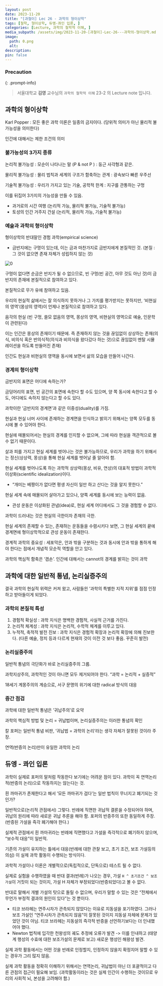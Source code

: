```yaml
---
layout: post
date: 2023-11-20
title: "[과철이] Lec 26 - 과학의 형이상학"
tags: [철학, 형이상학, 듀엥-콰인 입론, ]
categories: [Lecture, 과학의 철학적 이해, ]
media_subpath: /assets/img/2023-11-20-[과철이]-Lec-26---과학의-형이상학.md
image:
  path: 0.png
  alt:  
description:  
pin: false
---
```



### Precaution


{: .prompt-info}


> 서울대학교 **김영** 교수님의 `과학의 철학적 이해` 23-2 의 Lecture note 입니다. 


## 과학의 형이상학


Karl Popper : 모든 좋은 과학 이론은 일종의 금지이다. (당위적 의미가 아닌 물리적 불가능성을 의미한다)


인간에 대해서는 제한 조건의 의미


### 불가능성의 3가지 종류


논리적 불가능성 : 모순이 나타나는 말 (P & not P ) : 둥근 사각형과 같은.


물리적 불가능성 : 물리 법칙과 세계의 구조가 함축하는 관계 : 광속보다 빠른 우주선


기술적 불가능성 : 우리가 가지고 있는 기술, 공학적 한계 : 지구를 관통하는 구멍


이를 뒤집어 3가지의 가능성을 만들 수 있음.

- 과거로의 시간 여행 (논리적 가능, 물리적 불가능, 기술적 불가능)
- 토성의 인간 거주지 건설 (논리적, 물리적 가능, 기술적 불가능)

### 예술과 과학의 형이상학


형이상학의 반대말인 경험 과학(empirical science)

- 금반지에는 구멍이 있는데, 이는 금과 마찬가지로 금반지에게 본질적인 것. (본질 : 그 것이 없으면 존재 자체가 성립하지 않는 것)

![0](/0.png)


구멍이 없다면 순금은 반지가 될 수 없으므로, 빈 구멍(빈 공간, 아무 것도 아닌 것)이 금반지의 존재에 본질적으로 참여하고 있다.


본질적으로 무가 유에 참여하고 있음.


우리의 현실적 삶에서는 잘 의식하지 못하거나 그 가치를 평가받지는 못하지만, ‘비현실의 영역’(몽상의 영역)이 언제나 본질적으로 참여하고 있다.


음각의 현실 (빈 구멍, 쓸모 없음의 영역, 몽상의 영역, 비현실의 영역으로 예술, 인문학이 관련된다)


이는 인간은 몽상의 존재이기 때문에. 즉 존재하지 않는 것을 끊임없이 상상하는 존재(의식, 비의식 혹은 반의식적(의식과 비의식을 왔다갔다 하는 것)으로 끊임없이 멘탈 시뮬레이션을 하도록 만들어진 존재)


인간도 현실과 비현실의 영역을 동시에 보면서 삶의 모습을 만들어 나간다.


### 경계의 형이상학


금반지의 표면은 어디에 속하는가?


금덩어리의 표면, 빈 공간의 표면에 속한다 할 수도 있으며, 양 쪽 동시에 속한다고 할 수도, 어디에도 속하지 않는다고 할 수도 있다.


과학이란 ’금반지의 경계면’과 같은 이중성(duality)를 가짐.


현실과 현실 너머 사이에 존재하는 경계면을 인식하고 밝히기 위해서는 양쪽 모두를 동시에 볼 수 있어야 한다.


현실에 매몰되어서는 현실의 경계를 인지할 수 없으며, 그에 따라 현실을 객관적으로 볼 수 없기 때문이다.


살과 피를 가지고 현실 세계를 벗어나는 것은 불가능하므로, 우리가 과학을 하기 위해서는 정신(상상력, 몽상)을 통해 현실 세계를 벗어날 줄 알아야 함.


현실 세계를 벗어나도록 하는 과학적 상상력(몽상, 비유, 연상)의 대표적 방법이 과학적 이상화(scientific idealization)이다.

- “개미는 베짱이가 없다면 평생 자신이 일만 하고 산다는 것을 알지 못한다.”

현실 세계 속에 매몰되어 살아가고 있으나, 양쪽 세계를 동시에 보는 능력이 없음.

- 관성 운동은 이상화된 관념(idea)로, 현실 세계 어디에서도 그 것을 경험할 수 없다.

과학이 드러내는 것은 현실의 극한이자 존재의 극한.


현실 세계의 존재할 수 있는, 존재하는 운동들을 수렴시키다 보면, 그 현실 세계의 끝에 경계면에 형이상학적으로 관성 운동이 존재한다.


경계적 과학의 중요성 : 세포막은, 안과 밖을 구분하는 것과 동시에 안과 밖을 통하게 해야 한다는 점에서 개념적 모순적 역할을 안고 있다.


과학의 핵심적 함축은 ‘겸손’. 인간에 대해서는 cannot의 경계를 밝히는 것이 과학


## 과학에 대한 일반적 통념, 논리실증주의


결국 과학의 현실적 위력은 커져 왔고, 사람들읜 ’과학의 특별한 지적 지위’를 점점 인정하고 받아들이게 되었다.


### 과학의 본질적 특성

1. 경험적 확실성 : 과학 지식은 명백한 경험적, 사실적 근거를 가진다.
2. 논리적 체계성 : 과학 지식은 논리적, 수학적 체계를 이루고 있다.
3. 누적적, 축적적 발전 진보 : 과학 지식은 경험적 확장과 논리적 확장에 의해 진보한다. (다른 예술, 정치 등과 다르게 현재의 것이 이전 것 보다 좋음. 꾸준히 발전)

### 논리실증주의


일반적 통념의 극단화가 바로 논리실증주의 그룹.


과학지상주의, 과학적인 것이 아니면 모두 제거되어야 한다. “과학 = 논리적 + 실증적”


18세기 계몽주의의 계승으로, 서구 문명의 위기에 대한 radical 방식의 대응


### 중간 점검


과학에 대한 일반적 통념은 ’귀납주의’로 요약


과학의 핵심적 방법 및 논리 = 귀납법이며, 논리실증주의는 이러한 통념의 확인


칼 포퍼는 일반적 통념 비판, ’귀납법 = 과학의 논리’라는 생각 자체가 잘못된 것이라 주장.


연역(반증의 논리)만이 유일한 과학의 논리


## 듀엥 - 콰인 입론


과학이 실제로 포퍼의 말처럼 작동한다 보기에는 어려운 점이 있다. 과학이 꼭 연역논리적(반증의 논리)으로 작동하지는 않는다는 것.


흰 까마귀가 존재한다고 해서 ’모든 까마귀가 검다’는 일반 법칙이 무너지고 폐기되는 것인가?


일반적으로(논리적 관점에서) 그렇다. 반례에 직면한 귀납적 결론을 수정되어야 하며, 귀납의 원리에 따라 새로운 귀납 추론을 해야 함. 포퍼의 반증주의 또한 동일하게 주장. (반증된 가설을 즉각 폐기해야 한다.)


실제적 관점에서 흰 까마귀라는 반례에 직면했다고 가설을 즉각적으로 폐기하지 않으며, “보수적 대응”이 일반적.


기존의 가설이 유지하는 틀에서 대응(반례에 대한 관찰 보고, 초기 조건, 보조 가설등의 의심) 이 실제 과학 활동이 수행되는 방식이다.


과학적 가설이나 이론은 개별적으로(독립적으로, 단독으로) 테스트 될 수 없다.


실제로 실험을 수행하였을 때 반대 결과(반례)가 나오는 경우, 가설 `H ^ 초기조건 ^ 보조 가설`이 거짓이 되는 것이지, 가설 H 자체가 부정되었다(반증되었다)고 볼 수 없다.


반대로 말해서 개별 가설의 탓으로 돌릴 수 없으며, 우리가 말할 수 있는 것은 “전체에서 무언가 부정적 결과의 원인이 있다”는 것 뿐이다.

- 티코 브라헤는 연주시차가 관측되지 않았다는 이유로 지동설을 포기하였다. 그러나 보조 가설인 “연주시차가 관측되지 않음”이 잘못된 것이지 지동설 자체에 문제가 있었던 것이 아님. 티코 브라헤는 지동설의 즉각적 반증을 선언하기보다는 더 인내했어야 했다.
- Newton 법칙에 입각한 천왕성의 궤도 추정에 오류가 발견 -> 이를 인내하고 (태양계 행성의 수효에 대한 보조가설의 문제로 보고) 새로운 행성인 해왕성 발견.

실제 과학 활동에서는 어떤 것을 반례로 인정할지, 인정하지 않을지 확정지어 말할 수 있는 경우가 그리 많지 않음.


실제 과학 활동을 정확히 이해하기 위해서는 연역논리, 귀납법이 아닌 더 포괄적이고 다른 관점의 접근이 필요해 보임. (과학활동이라는 것은 실제 인간이 수행하는 것이므로 우리의 사회적 뇌, 본성을 고려해야 함.)



<script>
  window.MathJax = {
    tex: {
      macros: {
        R: "\\mathbb{R}",
        N: "\\mathbb{N}",
        Z: "\\mathbb{Z}",
        Q: "\\mathbb{Q}",
        C: "\\mathbb{C}",
        proj: "\\operatorname{proj}",
        rank: "\\operatorname{rank}",
        im: "\\operatorname{im}",
        dom: "\\operatorname{dom}",
        codom: "\\operatorname{codom}",
        argmax: "\\operatorname*{arg\,max}",
        argmin: "\\operatorname*{arg\,min}"
      },
      tags: "ams",
      strict: false
    },
    options: {
      skipHtmlTags: ["script", "noscript", "style", "textarea", "pre"]
    }
  };
</script>
<script async src="https://cdn.jsdelivr.net/npm/mathjax@3/es5/tex-mml-chtml.js"></script>
